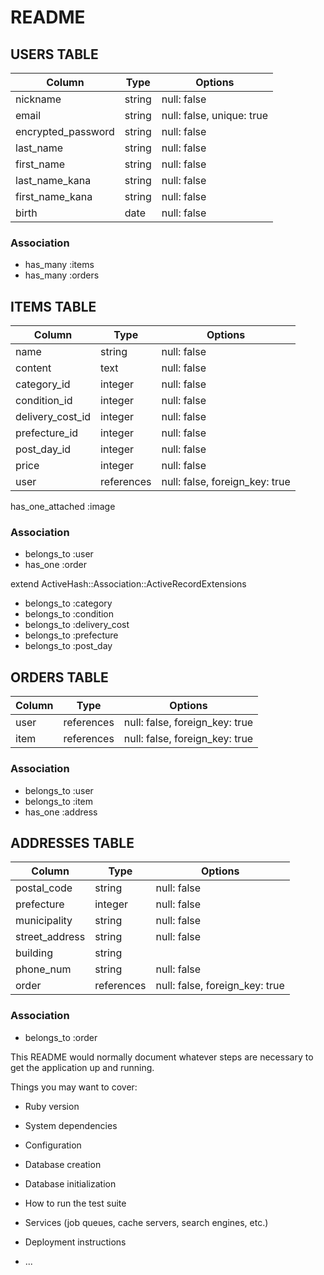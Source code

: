 # README

## USERS TABLE
| Column             | Type   | Options                   |
| ------------------ | ------ | ------------------------- |
| nickname           | string | null: false               |
| email              | string | null: false, unique: true |
| encrypted_password | string | null: false               |
| last_name          | string | null: false               |
| first_name         | string | null: false               |
| last_name_kana     | string | null: false               |
| first_name_kana    | string | null: false               |
| birth              | date   | null: false               |

### Association
- has_many :items
- has_many :orders



## ITEMS TABLE
| Column           | Type       | Options                        |
| ---------------- | ---------- | ------------------------------ |
| name             | string     | null: false                    |
| content          | text       | null: false                    |
| category_id      | integer    | null: false                    |
| condition_id     | integer    | null: false                    |
| delivery_cost_id | integer    | null: false                    |
| prefecture_id    | integer    | null: false                    |
| post_day_id      | integer    | null: false                    |
| price            | integer    | null: false                    |
| user             | references | null: false, foreign_key: true |

has_one_attached :image
<!-- imageはActiveStorageでの実装のため、テーブルに含まない-->

### Association
- belongs_to :user
- has_one :order

<!-- ActiveHashによるAssociation -->
  extend ActiveHash::Association::ActiveRecordExtensions
- belongs_to :category
- belongs_to :condition
- belongs_to :delivery_cost
- belongs_to :prefecture
- belongs_to :post_day



## ORDERS TABLE
| Column | Type       | Options                        |
| ------ | ---------- | ------------------------------ |
| user   | references | null: false, foreign_key: true |
| item   | references | null: false, foreign_key: true |

### Association
- belongs_to :user
- belongs_to :item
- has_one :address



## ADDRESSES TABLE
| Column         | Type       | Options                        |
| -------------- | ---------- | ------------------------------ |
| postal_code    | string     | null: false                    |
| prefecture     | integer    | null: false                    |
| municipality   | string     | null: false                    |
| street_address | string     | null: false                    |
| building       | string     |                                |
| phone_num      | string     | null: false                    |
| order          | references | null: false, foreign_key: true |

<!-- クレジットカードの番号、有効期限、セキュリティーコードは保存しない -->

### Association
- belongs_to :order



This README would normally document whatever steps are necessary to get the
application up and running.

Things you may want to cover:

* Ruby version

* System dependencies

* Configuration

* Database creation

* Database initialization

* How to run the test suite

* Services (job queues, cache servers, search engines, etc.)

* Deployment instructions

* ...
